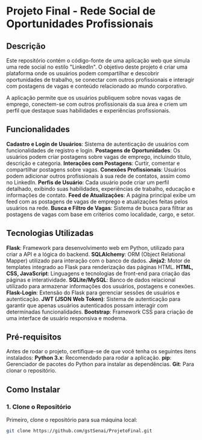 # Projeto Final - Rede Social de Oportunidades Profissionais

## Descrição
Este repositório contém o código-fonte de uma aplicação web que simula uma rede social no estilo "LinkedIn". O objetivo deste projeto é criar uma plataforma onde os usuários podem compartilhar e descobrir oportunidades de trabalho, se conectar com outros profissionais e interagir com postagens de vagas e conteúdo relacionado ao mundo corporativo.

A aplicação permite que os usuários publiquem sobre novas vagas de emprego, conectem-se com outros profissionais da sua área e criem um perfil que destaque suas habilidades e experiências profissionais.

## Funcionalidades
**Cadastro e Login de Usuários**: Sistema de autenticação de usuários com funcionalidades de registro e login.
**Postagens de Oportunidades**: Os usuários podem criar postagens sobre vagas de emprego, incluindo título, descrição e categoria.
**Interações com Postagens**: Curtir, comentar e compartilhar postagens sobre vagas.
**Conexões Profissionais**: Usuários podem adicionar outros profissionais à sua rede de contatos, assim como no LinkedIn.
**Perfis de Usuário**: Cada usuário pode criar um perfil detalhado, exibindo suas habilidades, experiências de trabalho, educação e informações de contato.
**Feed de Atualizações**: A página principal exibe um feed com as postagens de vagas de emprego e atualizações feitas pelos usuários na rede.
**Busca e Filtro de Vagas**: Sistema de busca para filtrar as postagens de vagas com base em critérios como localidade, cargo, e setor.

## Tecnologias Utilizadas
**Flask**: Framework para desenvolvimento web em Python, utilizado para criar a API e a lógica do backend.
**SQLAlchemy**: ORM (Object Relational Mapper) utilizado para interação com o banco de dados.
**Jinja2**: Motor de templates integrado ao Flask para renderização das páginas HTML.
**HTML, CSS, JavaScript**: Linguagens e tecnologias de front-end para criação das páginas e interatividade.
**SQLite/MySQL**: Banco de dados relacional utilizado para armazenar informações dos usuários, postagens e conexões.
**Flask-Login**: Extensão do Flask para gerenciar sessões de usuários e autenticação.
**JWT (JSON Web Token)**: Sistema de autenticação para garantir que apenas usuários autenticados possam interagir com determinadas funcionalidades.
**Bootstrap**: Framework CSS para criação de uma interface de usuário responsiva e moderna.

## Pré-requisitos
Antes de rodar o projeto, certifique-se de que você tenha os seguintes itens instalados:
**Python 3.x**: Recomendado para rodar a aplicação.
**pip**: Gerenciador de pacotes do Python para instalar as dependências.
**Git**: Para clonar o repositório.

## Como Instalar

### 1. Clone o Repositório
Primeiro, clone o repositório para sua máquina local:
```bash
git clone https://github.com/gstSenai/ProjetoFinal.git
